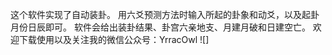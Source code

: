 这个软件实现了自动装卦。
用六爻预测方法时输入所起的卦象和动爻，以及起卦月份日辰即可。
软件会给出装卦结果、卦宫六亲地支、月建月破和日建空亡。
欢迎下载使用以及关注我的微信公众号：YrracOwl
![]